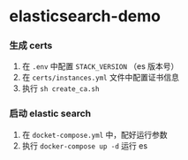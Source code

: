 # elasticsearch-demo
### 生成 certs

1. 在 `.env` 中配置 `STACK_VERSION` （es 版本号）
2. 在 `certs/instances.yml` 文件中配置证书信息
3. 执行 `sh create_ca.sh`

### 启动 elastic search

1. 在 `docket-compose.yml` 中，配好运行参数
2. 执行 `docker-compose up -d` 运行 es